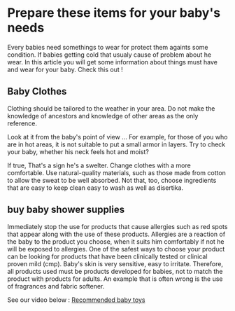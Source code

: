 # Prepare these items for your baby's needs 

Every babies need somethings to wear for protect them againts some condition. If babies getting cold that usualy cause of problem about he wear. In this article you will get some information about things must have and wear for your baby. Check this out !

## Baby Clothes
Clothing should be tailored to the weather in your area. Do not make the knowledge of ancestors and knowledge of other areas as the only reference.

Look at it from the baby's point of view ...
For example, for those of you who are in hot areas, it is not suitable to put a small armor in layers. Try to check your baby, whether his neck feels hot and moist?

If true, That's a sign he's a swelter. Change clothes with a more comfortable. Use natural-quality materials, such as those made from cotton to allow the sweat to be well absorbed. Not that, too, choose ingredients that are easy to keep clean easy to wash as well as disertika.

## buy baby shower supplies
Immediately stop the use for products that cause allergies such as red spots that appear along with the use of these products.
Allergies are a reaction of the baby to the product you choose, when it suits him comfortably if not he will be exposed to allergies.
One of the safest ways to choose your product can be looking for products that have been clinically tested or clinical proven mild (cmp).
Baby's skin is very sensitive, easy to irritate. Therefore, all products used must be products developed for babies, not to match the product with products for adults. An example that is often wrong is the use of fragrances and fabric softener.


See our video below :
[Recommended baby toys](https://www.youtube.com/watch?v=dwfqHdE9zic)



